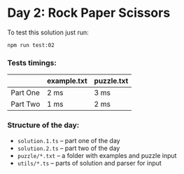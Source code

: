 # Day 2: Rock Paper Scissors

To test this solution just run:

```shell
npm run test:02
```

### Tests timings:

|          | example.txt | puzzle.txt |
| -------- | ----------- | ---------- |
| Part One | 2 ms        | 3 ms       |
| Part Two | 1 ms        | 2 ms       |

### Structure of the day:

- `solution.1.ts` – part one of the day
- `solution.2.ts` – part two of the day
- `puzzle/*.txt` – a folder with examples and puzzle input
- `utils/*.ts` – parts of solution and parser for input
